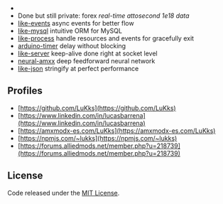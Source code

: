 - 
- Done but still private: forex _real-time attosecond 1e18 data_
- [like-events](https://github.com/LuKks/like-events) async events for better flow
- [like-mysql](https://github.com/LuKks/like-mysql) intuitive ORM for MySQL
- [like-process](https://github.com/LuKks/like-process) handle resources and events for gracefully exit
- [arduino-timer](https://github.com/LuKks/arduino-timer) delay without blocking
- [like-server](https://github.com/LuKks/like-server) keep-alive done right at socket level
- [neural-amxx](https://github.com/LuKks/neural-amxx) deep feedforward neural network
- [like-json](https://github.com/LuKks/like-json) stringify at perfect performance

## Profiles
- [https://github.com/LuKks](https://github.com/LuKks)
- [https://www.linkedin.com/in/lucasbarrena](https://www.linkedin.com/in/lucasbarrena)
- [https://amxmodx-es.com/LuKks](https://amxmodx-es.com/LuKks)
- [https://npmjs.com/~lukks](https://npmjs.com/~lukks)
- [https://forums.alliedmods.net/member.php?u=218739](https://forums.alliedmods.net/member.php?u=218739)

## License
Code released under the [MIT License](https://github.com/LuKks/page/blob/master/LICENSE).

